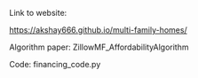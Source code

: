 Link to website:

https://akshay666.github.io/multi-family-homes/

Algorithm paper: 
ZillowMF_AffordabilityAlgorithm

Code:
financing_code.py
